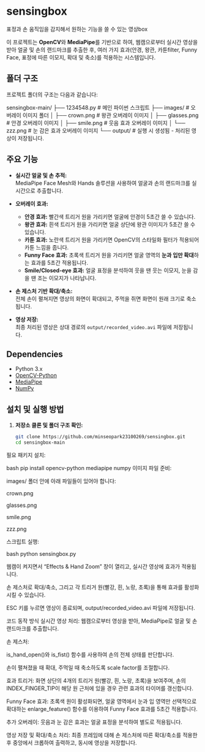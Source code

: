 # sensingbox
표정과 손 움직임을 감지해서 원하는 기능을 쓸 수 있는 영상box

이 프로젝트는 **OpenCV**와 **MediaPipe**를 기반으로 하여, 웹캠으로부터 실시간 영상을 받아 얼굴 및 손의 랜드마크를 추출한 후, 여러 가지 효과(안경, 왕관, 카툰filter, Funny Face, 표정에 따른 이모지, 확대 및 축소)를 적용하는 시스템입니다.  

## 폴더 구조

프로젝트 폴더의 구조는 다음과 같습니다:

sensingbox-main/ ├── 1234548.py # 메인 파이썬 스크립트 ├── images/ # 오버레이 이미지 폴더 │ ├── crown.png # 왕관 오버레이 이미지 │ ├── glasses.png # 안경 오버레이 이미지 │ ├── smile.png # 웃음 효과 오버레이 이미지 │ └── zzz.png # 눈 감은 효과 오버레이 이미지 └── output/ # 실행 시 생성됨 - 처리된 영상이 저장됩니다.


## 주요 기능

- **실시간 얼굴 및 손 추적:**  
  MediaPipe Face Mesh와 Hands 솔루션을 사용하여 얼굴과 손의 랜드마크를 실시간으로 추출합니다.

- **오버레이 효과:**  
  - **안경 효과:** 빨간색 트리거 원을 가리키면 얼굴에 안경이 5초간 쓸 수 있습니다. 
  - **왕관 효과:** 흰색 트리거 원을 가리키면 얼굴 상단에 왕관 이미지가 5초간 쓸 수 있습니다.
  - **카툰 효과:** 노란색 트리거 원을 가리키면 OpenCV의 스타일화 필터가 적용되어 카툰 느낌을 줍니다.
  - **Funny Face 효과:** 초록색 트리거 원을 가리키면 얼굴 영역의 **눈과 입만 확대**하는 효과를 5초간 적용됩니다.
  - **Smile/Closed-eye 효과:** 얼굴 표정을 분석하여 웃을 땐 웃는 이모지, 눈을 감을 땐 조는 이모지가 나타납니다. 

- **손 제스처 기반 확대/축소:**  
  전체 손이 펼쳐지면 영상의 화면이 확대되고, 주먹을 쥐면 화면이 원래 크기로 축소됩니다.

- **영상 저장:**  
  최종 처리된 영상은 상대 경로의 `output/recorded_video.avi` 파일에 저장됩니다.

## Dependencies

- Python 3.x
- [OpenCV-Python](https://pypi.org/project/opencv-python/)
- [MediaPipe](https://pypi.org/project/mediapipe/)
- [NumPy](https://pypi.org/project/numpy/)

## 설치 및 실행 방법

1. **저장소 클론 및 폴더 구조 확인:**

   ```bash
   git clone https://github.com/minseopark23100269/sensingbox.git
   cd sensingbox-main
필요 패키지 설치:

bash
pip install opencv-python mediapipe numpy
이미지 파일 준비:

images/ 폴더 안에 아래 파일들이 있어야 합니다:

crown.png

glasses.png

smile.png

zzz.png

스크립트 실행:

bash
python sensingbox.py

웹캠이 켜지면서 “Effects & Hand Zoom” 창이 열리고, 실시간 영상에 효과가 적용됩니다.

손 제스처로 확대/축소, 그리고 각 트리거 원(빨강, 흰, 노랑, 초록)을 통해 효과를 활성화시킬 수 있습니다.

ESC 키를 누르면 영상이 종료되며, output/recorded_video.avi 파일에 저장됩니다.

코드 동작 방식
실시간 영상 처리: 웹캠으로부터 영상을 받아, MediaPipe로 얼굴 및 손 랜드마크를 추출합니다.

손 제스처:

is_hand_open()와 is_fist() 함수를 사용하여 손의 전체 상태를 판단합니다.

손이 펼쳐졌을 때 확대, 주먹일 때 축소하도록 scale factor를 조절합니다.

효과 트리거: 화면 상단의 4개의 트리거 원(빨강, 흰, 노랑, 초록)을 보여주며, 손의 INDEX_FINGER_TIP이 해당 원 근처에 있을 경우 관련 효과의 타이머를 갱신합니다.

Funny Face 효과: 초록색 원이 활성화되면, 얼굴 영역에서 눈과 입 영역만 선택적으로 확대하는 enlarge_feature() 함수를 이용하여 Funny Face 효과를 5초간 적용합니다.

추가 오버레이: 웃음과 눈 감은 효과는 얼굴 표정을 분석하여 별도로 적용됩니다.

영상 저장 및 확대/축소 처리: 최종 프레임에 대해 손 제스처에 따른 확대/축소를 적용한 후 중앙에서 크롭하여 출력하고, 동시에 영상을 저장합니다.


